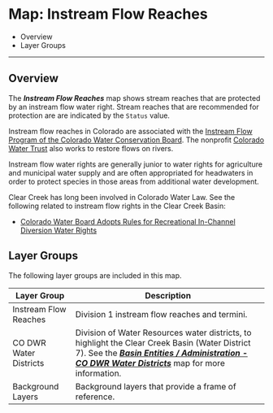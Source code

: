 # Map: Instream Flow Reaches #

*   Overview
*   Layer Groups

----------------

## Overview ##

The ***Instream Flow Reaches*** map shows stream reaches that
are protected by an instream flow water right.
Stream reaches that are recommended for protection are are indicated by the `Status` value.

Instream flow reaches in Colorado are associated with the
[Instream Flow Program of the Colorado Water Conservation Board](https://cwcb.colorado.gov/focus-areas/ecosystem-health/instream-flow-program).
The nonprofit [Colorado Water Trust](https://coloradowatertrust.org/) also works to restore flows on rivers.

Instream flow water rights are generally junior to water rights for agriculture and municipal water supply
and are often appropriated for headwaters in order to protect species in those areas from additional water development.

Clear Creek has long been involved in Colorado Water Law.
See the following related to instream flow rights in the Clear Creek Basin:

*   [Colorado Water Board Adopts Rules for Recreational In-Channel Diversion Water Rights](https://www.martindale.com/zoning-planning-land-use-law/article_Holland-Hart-LLP_28992.htm)

## Layer Groups ##

The following layer groups are included in this map.

| **Layer Group** | **Description** |
| -- | -- |
| Instream Flow Reaches | Division 1 instream flow reaches and termini. |
| CO DWR Water Districts | Division of Water Resources water districts, to highlight the Clear Creek Basin (Water District 7).  See the [***Basin Entities / Administration - CO DWR Water Districts***](#map/entities-codwr-waterdistricts) map for more information. |
| Background Layers | Background layers that provide a frame of reference. |
